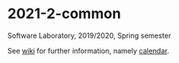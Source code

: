 # 2021-2-common
Software Laboratory, 2019/2020, Spring semester

See [wiki](https://github.com/isel-leic-ls/2021-2-common/wiki) for further information, namely [calendar](https://github.com/isel-leic-ls/2021-2-common/wiki/calendar).
